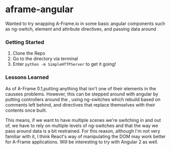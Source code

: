 # aframe-angular
Wanted to try wrapping A-Frame.io in some basic angular components such as ng-switch, element and attribute directives, and passing data around

### Getting Started
1. Clone the Repo
2. Go to the directory via terminal
3. Enter ```python -m SimpleHTTPServer``` to get it going!

### Lessons Learned
As of A-Frame 0.1,putting anything that isn't one of their elements in the <a-scene> causees problems. However, this can be stepped around with angular by putting controllers around the <a-scene>, using ng-switches which rebuild based on comments left behind, and directives that replace themselves with their contents once built. 

This means, if we want to have multiple scenes we're switching in and out of, we have to rely on multiple levels of ng-switches and that the way we pass around data is a bit restrained. For this reason, although I'm not very familiar with it, I think React's way of manipulating the DOM may work better for A-Frame applications. Will be interesting to try with Angular 2 as well.
